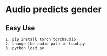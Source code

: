 # Audio predicts gender

## Easy Use

```
1. pip install torch torchaudio
2. change the audio path in load.py
3. python load.py

```
